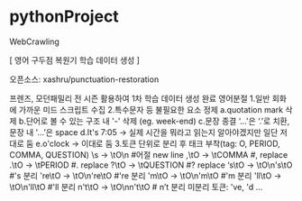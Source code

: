 # pythonProject
WebCrawling

[ 영어 구두점 복원기 학습 데이터 생성 ]

오픈소스: xashru/punctuation-restoration 

프렌즈, 모던패밀리 전 시즌 활용하여 1차 학습 데이터 생성 완료 영어분절 
1.일반 회화에 가까운 미드 스크립트 수집
2.특수문자 등 불필요한 요소 정제
  a.quotation mark 삭제
  b.단어로 볼 수 있는 구조 내 '-' 삭제 (eg. week-end)
  c.문장 종결 ‘…'은 ‘.’로 치환, 문장 내 '…’은 space 
  d.It's 7:05 → 실제 시간을 뭐라고 읽는지 알아야겠지만 일단 저대로 둠
  e.o'clock → 이대로 둠
3.토큰 단위로 분리 후 태크 부착(tag: O, PERIOD, COMMA, QUESTION)
  \s -> \tO\n #어절 new line
  \,\tO -> \tCOMMA #, replace
  \.\tO -> \tPERIOD #. replace
  \?\tO -> \tQUESTION #? replace
  ‘s\tO -> \tO\n's\tO #'s 분리
  're\tO -> \tO\n're\tO #'re 분리
  'm\tO -> \tO\n'm\tO #'m 분리
  'll\tO -> \tO\n'll\tO #'ll 분리
  n't\tO -> \tO\nn't\tO # n’t 분리
  미분리 토큰: 've, 'd …
